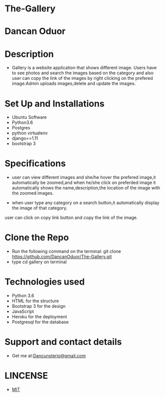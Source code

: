 # The-Gallery
# Dancan Oduor

# Description
* Gallery is a website application that shows different image. Users have to see photos and search the images based on the category and also user can copy the link of the images by right clicking on the prefered image.Admin uploads images,delete and update the images.

# Set Up and Installations
* Ubuntu Software
* Python3.6
* Postgres
* python virtualenv
* django==1.11
* bootstrap 3


# Specifications
* user can view different images and she/he hover the prefered image,it automatically be zoomed,and when he/she click on preferded image it automatically shows the name,description,the location of the image with the zoomed images.

* when user type any category on a search button,it automatically display the image of that category.

user can click on copy link button and copy the link of the image.


# Clone the Repo
* Run the following command on the terminal: git clone https://github.com/DancanOduor/The-Gallery.git
* type cd gallery on terminal

# Technologies used
* Python 3.6
* HTML for the structure
* Bootstrap 3 for the design
* JavaScript
* Heroku for the deployment
* Postgresql for the database

# Support and contact details
 * Get me at:Dancunsterio@gmail.com



# LINCENSE
* [MIT](https://choosealicense.com/licenses/mit/)